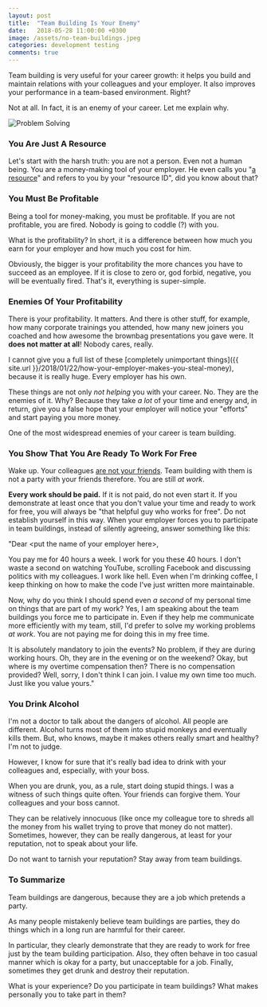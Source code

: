 ```yaml
---
layout: post
title:  "Team Building Is Your Enemy"
date:   2018-05-28 11:00:00 +0300
image: /assets/no-team-buildings.jpeg
categories: development testing
comments: true
---
```


Team building is very useful for your career growth: it helps you build and maintain relations with your colleagues and your employer. It also improves your performance in a team-based environment. Right?

Not at all. In fact, it is an enemy of your career. Let me explain why.

<img alt="Problem Solving" src="{{ site.url }}{{ page.image }}">

### You Are Just A Resource

Let's start with the harsh truth: you are not a person. Even not a human being. You are a money-making tool of your employer. He even calls you "[a resource](https://www.quora.com/Why-do-IT-companies-call-employees-a-resource)" and refers to you by your "resource ID", did you know about that?

### You Must Be Profitable

Being a tool for money-making, you must be profitable. If you are not profitable, you are fired. Nobody is going to coddle (?) with you.

What is the profitability? In short, it is a difference between how much you earn for your employer and how much you cost for him.

Obviously, the bigger is your profitability the more chances you have to succeed as an employee. If it is close to zero or, god forbid, negative, you will be eventually fired. That's it, everything is super-simple.

### Enemies Of Your Profitability

There is your profitability. It matters. And there is other stuff, for example, how many corporate trainings you attended, how many new joiners you coached and how awesome the brownbag presentations you gave were. It __does not matter at all__! Nobody cares, really.

I cannot give you a full list of these [completely unimportant things]({{ site.url }}/2018/01/22/how-your-employer-makes-you-steal-money), because it is really huge. Every employer has his own.

These things are not only _not helping_ you with your career. No. They are the enemies of it. Why? Because they take _a lot_ of your time and energy and, in return, give you a false hope that your employer will notice your "efforts" and start paying you more money.

One of the most widespread enemies of your career is team building.

### You Show That You Are Ready To Work For Free

Wake up. Your colleagues [are not your friends](https://chinmaeke.wordpress.com/2017/03/14/your-colleagues-are-not-your-friends/). Team building with them is not a party with your friends therefore. You are still _at work_.

__Every work should be paid.__ If it is not paid, do not even start it. If you demonstrate at least once that you don't value your time and ready to work for free, you will always be "that helpful guy who works for free". Do not establish yourself in this way. When your employer forces you to participate in team buildings, instead of silently agreeing, answer something like this:

"Dear \<put the name of your employer here\>,

You pay me for 40 hours a week. I work for you these 40 hours. I don't waste a second on watching YouTube, scrolling Facebook and discussing politics with my colleagues. I work like hell. Even when I'm drinking coffee, I keep thinking on how to make the code I've just written more maintainable.

Now, why do you think I should spend even _a second_ of my personal time on things that are part of my work? Yes, I am speaking about the team buildings you force me to participate in. Even if they help me communicate more efficiently with my team, still, I'd prefer to solve my working problems _at work_. You are not paying me for doing this in my free time.

It is absolutely mandatory to join the events? No problem, if they are during working hours. Oh, they are in the evening or on the weekend? Okay, but where is my overtime compensation then? There is no compensation provided? Well, sorry, I don't think I can join. I value my own time too much. Just like you value yours."

### You Drink Alcohol

I'm not a doctor to talk about the dangers of alcohol. All people are different. Alcohol turns most of them into stupid monkeys and eventually kills them. But, who knows, maybe it makes others really smart and healthy? I'm not to judge.

However, I know for sure that it's really bad idea to drink with your colleagues and, especially, with your boss.

When you are drunk, you, as a rule, start doing stupid things. I was a witness of such things quite often. Your friends can forgive them. Your colleagues and your boss cannot.

They can be relatively innocuous (like once my colleague tore to shreds all the money from his wallet trying to prove that money do not matter). Sometimes, however, they can be really dangerous, at least for your reputation, not to speak about your life.

Do not want to tarnish your reputation? Stay away from team buildings.

### To Summarize

Team buildings are dangerous, because they are a job which pretends a party.

As many people mistakenly believe team buildings are parties, they do things which in a long run are harmful for their career.

In particular, they clearly demonstrate that they are ready to work for free just by the team building participation. Also, they often behave in too casual manner which is okay for a party, but unacceptable for a job. Finally, sometimes they get drunk and destroy their reputation.

What is your experience? Do you participate in team buildings? What makes personally you to take part in them?
